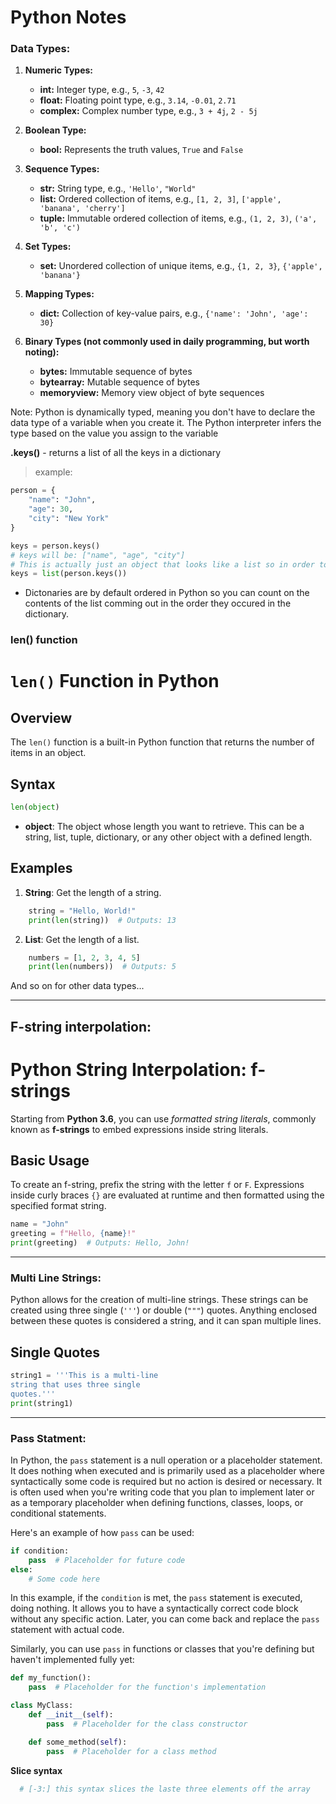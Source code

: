 # Python Notes

### Data Types:

1. **Numeric Types:**

   - **int:** Integer type, e.g., `5`, `-3`, `42`
   - **float:** Floating point type, e.g., `3.14`, `-0.01`, `2.71`
   - **complex:** Complex number type, e.g., `3 + 4j`, `2 - 5j`

2. **Boolean Type:**

   - **bool:** Represents the truth values, `True` and `False`

3. **Sequence Types:**

   - **str:** String type, e.g., `'Hello'`, `"World"`
   - **list:** Ordered collection of items, e.g., `[1, 2, 3]`, `['apple', 'banana', 'cherry']`
   - **tuple:** Immutable ordered collection of items, e.g., `(1, 2, 3)`, `('a', 'b', 'c')`

4. **Set Types:**

   - **set:** Unordered collection of unique items, e.g., `{1, 2, 3}`, `{'apple', 'banana'}`

5. **Mapping Types:**

   - **dict:** Collection of key-value pairs, e.g., `{'name': 'John', 'age': 30}`

6. **Binary Types (not commonly used in daily programming, but worth noting):**
   - **bytes:** Immutable sequence of bytes
   - **bytearray:** Mutable sequence of bytes
   - **memoryview:** Memory view object of byte sequences

Note: Python is dynamically typed, meaning you don't have to declare the data type of a variable when you create it. The Python interpreter infers the type based on the value you assign to the variable

**.keys()** - returns a list of all the keys in a dictionary

> example:

```py
person = {
    "name": "John",
    "age": 30,
    "city": "New York"
}

keys = person.keys()
# keys will be: ["name", "age", "city"]
# This is actually just an object that looks like a list so in order to get an actual list we need to wrap it in the list function:
keys = list(person.keys())

```

- Dictonaries are by default ordered in Python so you can count on the contents of the list comming out in the order they occured in the dictionary.

### len() function

# `len()` Function in Python

## Overview

The `len()` function is a built-in Python function that returns the number of items in an object.

## Syntax

```python
len(object)
```

- **object**: The object whose length you want to retrieve. This can be a string, list, tuple, dictionary, or any other object with a defined length.

## Examples

1. **String**: Get the length of a string.

```python
    string = "Hello, World!"
    print(len(string))  # Outputs: 13
```

2. **List**: Get the length of a list.

```python
    numbers = [1, 2, 3, 4, 5]
    print(len(numbers))  # Outputs: 5
```

And so on for other data types...

---

## F-string interpolation:

# Python String Interpolation: f-strings

Starting from **Python 3.6**, you can use _formatted string literals_, commonly known as **f-strings** to embed expressions inside string literals.

## Basic Usage

To create an f-string, prefix the string with the letter `f` or `F`. Expressions inside curly braces `{}` are evaluated at runtime and then formatted using the specified format string.

```python
name = "John"
greeting = f"Hello, {name}!"
print(greeting)  # Outputs: Hello, John!
```

---

### Multi Line Strings:

Python allows for the creation of multi-line strings. These strings can be created using three single (`'''`) or double (`"""`) quotes. Anything enclosed between these quotes is considered a string, and it can span multiple lines.

## Single Quotes

```python
string1 = '''This is a multi-line
string that uses three single
quotes.'''
print(string1)

```

---

### Pass Statment:

In Python, the `pass` statement is a null operation or a placeholder statement. It does nothing when executed and is primarily used as a placeholder where syntactically some code is required but no action is desired or necessary. It is often used when you're writing code that you plan to implement later or as a temporary placeholder when defining functions, classes, loops, or conditional statements.

Here's an example of how `pass` can be used:

```py
if condition:
    pass  # Placeholder for future code
else:
    # Some code here
```

In this example, if the `condition` is met, the `pass` statement is executed, doing nothing. It allows you to have a syntactically correct code block without any specific action. Later, you can come back and replace the `pass` statement with actual code.

Similarly, you can use `pass` in functions or classes that you're defining but haven't implemented fully yet:

```py
def my_function():
    pass  # Placeholder for the function's implementation

class MyClass:
    def __init__(self):
        pass  # Placeholder for the class constructor

    def some_method(self):
        pass  # Placeholder for a class method

```


**Slice syntax**

```py
  # [-3:] this syntax slices the laste three elements off the array
```
